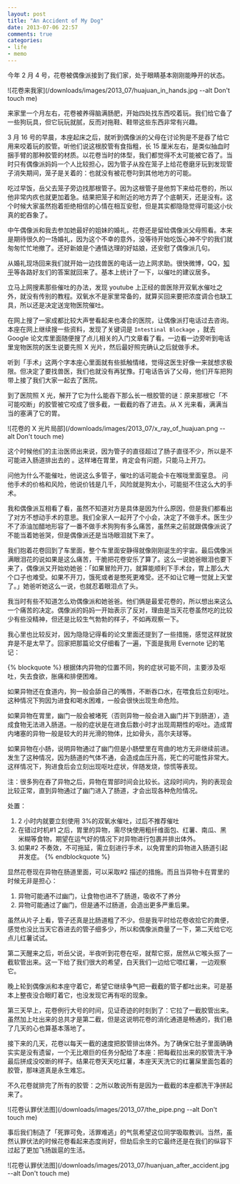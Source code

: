 ```yaml
---
layout: post
title: "An Accident of My Dog"
date: 2013-07-06 22:57
comments: true
categories:
- life
- memo
---
```


今年 2 月 4 号，花卷被偶像派接到了我们家，处于眼睛基本刚刚能睁开的状态。

![花卷来我家](/downloads/images/2013_07/huajuan_in_hands.jpg --alt Don't touch me)

来家里一个月左右，花卷被养得脑满肠肥，开始四处找东西咬着玩。我们给它备了一些狗玩具，但它玩玩就腻，反而对拖鞋、鞋带这些东西非常有兴趣。

3 月 16 号的早晨，本座起床之后，就听到偶像派的父母在讨论狗是不是吞了给它用来咬着玩的胶管。听他们说这根胶管有食指粗，长 15 厘米左右，是类似抽血时捆手臂的那种胶管的材质。以花卷当时的体型，我们都觉得不太可能被它吞了。当时只有偶像派妈妈一个人比较担心，因为管子从拴在笼子上给花卷磨牙玩到发现管子消失期间，笼子是关着的：也就没有被花卷叼到其他地方的可能。

吃过早饭，岳父去笼子旁边找那根管子。因为这根管子是他剪下来给花卷的，所以他非常内疚也就更加着急。结果把笼子和附近的地方弄了个底朝天，还是没有。这个时候大家虽然抱着拒绝相信的心情在相互安慰，但是其实都隐隐觉得可能这小伙真的蛇吞象了。

中午偶像派和我去参加她最好的姐妹的婚礼，花卷还是留给偶像派父母照看。本来是期待很久的一场婚礼，因为这个不幸的意外，没等待开始吃饭心神不宁的我们就匆匆忙忙地撤了。还好新娘是个通情达理的好姑娘，还安慰了偶像派几句。

从婚礼现场回来我们就开始一边找兽医的电话一边上网求助。很快微博，QQ，[知乎](http://www.zhihu.com/question/20854890)等各路好友们的答案就回来了。基本上统计了一下，以催吐的建议居多。

立马上网搜素那些催吐的办法，发现 youtube 上正经的兽医除开双氧水催吐之外，就没有传别的教程。双氧水不是家里常备的，就算买回来要把浓度调合也缺工具，所以还是决定送宠物医院催吐。

在网上搜了一家成都比较大声誉看起来也凑合的医院，让偶像派打电话过去咨询。本座在网上继续搜一些资料，发现了关键词是 `Intestinal Blockage` ，就去 Google 论文库里面随便搜了点儿相关的入门文章看了看。一边看一边旁听到电话里宠物医院的医生说要先照 X 光片，然后最好照完确认之后就做手术。

听到「手术」这两个字本座心里面就有些抵触情绪，觉得这医生好像一来就想求极限。但决定了要找兽医，我们也就没有再犹豫。打电话告诉了父母，他们开车把狗带上接了我们大家一起去了医院。

到了医院照 X 光，解开了它为什么能吞下那么长一根胶管的谜：原来那根它「不可能咬断」的胶管被它咬成了很多截，一截截的吞了进去。从 X 光来看，满满当当的塞满了它的胃。

![花卷的 X 光片局部](/downloads/images/2013_07/x_ray_of_huajuan.png --alt Don't touch me)

这个时候他们的主治医师出来说，因为管子的直径超过了肠子直径不少，所以是不可能进入肠道排出去的 。这样堵在胃里，肯定会有问题，只能马上开刀。

问他为什么不能催吐，他说这么多管子，催吐的话可能会卡在喉咙里面窒息。
问他手术的价格和风险，他说价钱是几千，风险就是狗太小，可能挺不住这么大的手术。

我和偶像派互相看了看，虽然不知道对方是具体是因为什么原因，但是我们都看出了对方不想动手术的意思。我们全家人一起开了个小会，决定了不做手术。医生少不了添油加醋地形容了一番不做手术狗狗有多么痛苦，虽然来之前就跟偶像派说了不能当着她爸哭，但是偶像派还是当场眼泪就下来了。

我们抱着花卷回到了车里面，整个车里面安静得就像刚刚诞生的宇宙。最后偶像派满眼泪花的说如果是这么痛苦，干脆把花卷安乐了算了。这么一说她爸眼泪也要下来了，偶像派又开始劝她爸：「如果冒险开刀，就算能顺利下手术台，胃上那么大个口子也难受。如果不开刀，饿死或者是憋死更难受。还不如让它睡一觉就上天堂了。」她爸听她这么一说，也就忍着眼泪点了头。

我当时有些不知道怎么劝偶像派和她爸爸。他们俩是最爱花卷的，所以想出来这么一个痛苦的决定。偶像派的妈妈一开始表示了反对，理由是当天花卷虽然吃的比较少有些没精神，但还是比较生气勃勃的样子，不如再观察一下。

我心里也比较反对，因为隐隐记得看的论文里面还提到了一些措施，感觉这样就放弃是不是太早了。回家把那篇论文仔细看了一遍，下面是我用 Evernote 记的笔记：

{% blockquote %}
根据体内异物的位置不同，狗的症状可能不同，主要涉及呕吐，失去食欲，胀痛和排便困难。

如果异物还在食道内，狗一般会舔自己的嘴唇，不断吞口水，在喂食后立刻呕吐。这种情况下狗因为进食和喝水困难，一般会很快出现生命危险。

如果异物在胃里，幽门一般会被堵死（否则异物一般会进入幽门并下到肠道），造成食物无法进入肠道。一般的症状是在进食后数小时才出现周期性的呕吐。造成胃内堵塞的异物一般是较大的并光滑的物体，比如骨头，高尔夫球等。

如果异物在小肠，说明异物通过了幽门但是小肠壁里在弯曲的地方无非继续前进。发生了这种情况，因为肠道的气体不通，会造成血压升高，死亡的可能性非常大。这样情况下，狗进食后会立刻出现呕吐症状，伴随发烧，惊慌等表现。

注：很多狗在吞了异物之后，异物在胃部时间会比较长。这段时间内，狗的表现会比较正常，直到异物通过了幽门进入了肠道，才会出现各种危险情况。

处置：

1. 2 小时内就要立刻使用 3%的双氧水催吐，过后不推荐催吐
2. 在错过时机#1 之后，胃里的异物，需尽快使用粗纤维面包、红薯、南瓜、黑米糊等食物，期望在运气好的情况下对异物进行包裹并排出体外。
3. 如果#2 不奏效，不可拖延，需立刻进行手术，以免胃里的异物进入肠道引起并发症。
{% endblockquote %}

显然花卷现在异物在肠道里面，可以采取#2 描述的措施。而且当异物卡在胃里的时候无非是担心：

1. 异物可能通不过幽门，让食物也进不了肠道，吸收不了养分
2. 异物可能通过了幽门，但是通不过肠道，会造出更多严重后果。

虽然从片子上看，管子还真是比肠道粗了不少。但是我平时给花卷收拾它的粪便，感觉也没比当天它吞进去的管子细多少，所以和偶像派商量了一下，第二天给它吃点儿红薯试试。

第二天醒来之后，听岳父说，半夜听到花卷在呕，就帮它抠，居然从它喉头抠了一截软管出来。这一下给了我们很大的希望，白天我们一边给它喂红薯，一边观察它。

晚上轮到偶像派和本座守着它，希望它继续争气把一截截的管子都吐出来。可是基本上整夜没合眼盯着它，也没发现它再有呕的现象。

第三天早上，花卷例行大号的时间，见证奇迹的时刻到了：它拉了一截胶管出来。虽然加上吐出来的总共才是第二截，但是这说明花卷的消化通道是畅通的，我们悬了几天的心也算基本落地了。

接下来的几天，花卷以每天一截的速度把胶管排出体外。为了确保它肚子里面确确实实是没有遗留，一个无比艰巨的任务分配给了本座：把每截拉出来的胶管洗干净最后拼成没咬断的样子。结果花卷天天吃红薯，本座天天洗它的红薯屎里面包着的胶管，那味道真是永生难忘。

不久花卷就排完了所有的胶管：之所以敢说所有是因为一截截的本座都洗干净拼起来了。

![花卷认罪伏法图](/downloads/images/2013_07/the_pipe.png --alt Don't touch me)

事后我们制造了「死罪可免，活罪难逃」的气氛希望这位同学吸取教训。当然，虽然认罪伏法的时候花卷看起来态度尚好，但劫后余生的它最终还是在我们的纵容下过起了更加飞扬跋扈的生活。

![花卷认罪伏法图](/downloads/images/2013_07/huanjuan_after_accident.jpg --alt Don't touch me)
